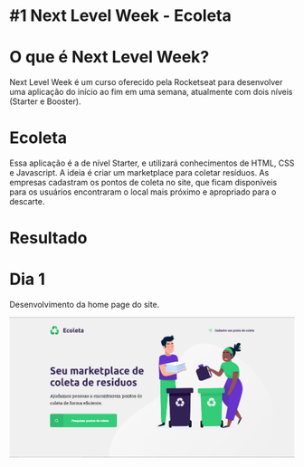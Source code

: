 # #1 Next Level Week - Ecoleta
# O que é Next Level Week?
Next Level Week é um curso oferecido pela Rocketseat para desenvolver uma aplicação do início ao fim em uma semana, atualmente com dois níveis (Starter e Booster).

# Ecoleta
Essa aplicação é a de nível Starter, e utilizará conhecimentos de HTML, CSS e Javascript. 
A ideia é criar um marketplace para coletar resíduos. As empresas cadastram os pontos de coleta no site, que ficam disponíveis para os usuários encontraram o local mais próximo e apropriado para o descarte. 

# Resultado
# Dia 1
Desenvolvimento da home page do site.

<img src="Resultado/dia_01.png">
